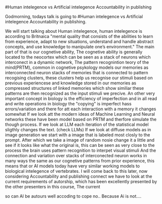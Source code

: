 #Human intelegence vs Artificial intelegence Accountability in publishing

Godmorning, todays talk is going to #Human intelegence vs Artificial intelegence Accountability in publishing.
 

We will start talking about Human intelegence, human intelegence is according to Britnaica "mental quality that consists of the abilities to learn from experience, adapt to new situations, understand and handle abstract concepts, and use knowledge to manipulate one’s environment." The main part of that is our cognetive ability, The cognetive ability is generally located to the neocortex which can be seen as a stack of neurons which interconect in a dynamic network, The pattern recognintion teory of the mind(PRTM), common in cognetive psykology models our memories as interconnected neuron stacks of memories that is connected to pattern recogising clusters, these clusters help us recognise our stimuli based on previous experiencese and knowledge stored in our memories as compressed structures of linked memories which show similiar these patterns are then recognized as the input stimuli we precive. 
An other very important concept in biology is the efficiency of imperfection and in all read and write operations in biology the "copying" is imperfect hass errors/variation and there for att each interaction with a memory it changes somewhat
If we look att the modern ideas of Machine Learning and Neural networks these have been model based on PRTM and therfore simulate the though process. If we look at LLM each iteration of the statistical model sligthly changes the text. (check LLMs)
If we look at diffuse models as in image generation we start with a image that is labeled most closly to the prompt. After which we take a image of random nosie change it a little and see if it looks like what the original is, this can be seen as very close to the process the brain uses pattern recognition to interpet visual stimuli And the connection and variation over stacks of interconected neuron works in many ways the same as our cognetive patterns from prior experience, this means that or AI models today have very similar working models to biological intelegence of vertebrates. I will come back to this later, now considering Accountability and publishing connect we have to look at the current requirements of autorship, which has been excellently presented by the other presenters in this course,  The current 

so can AI be autours well accoding to cope no.. Because Ai is not....

